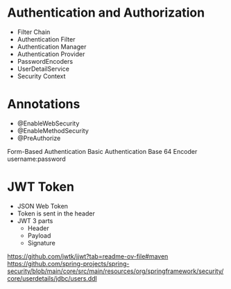 # Authentication and Authorization
- Filter Chain
- Authentication Filter
- Authentication Manager
- Authentication Provider
- PasswordEncoders
- UserDetailService
- Security Context

# Annotations
- @EnableWebSecurity
- @EnableMethodSecurity
- @PreAuthorize

Form-Based Authentication
Basic Authentication 
  Base 64 Encoder
  username:password

# JWT Token
- JSON Web Token
- Token is sent in the header
- JWT 3 parts
  - Header
  - Payload
  - Signature

https://github.com/jwtk/jjwt?tab=readme-ov-file#maven
https://github.com/spring-projects/spring-security/blob/main/core/src/main/resources/org/springframework/security/core/userdetails/jdbc/users.ddl

